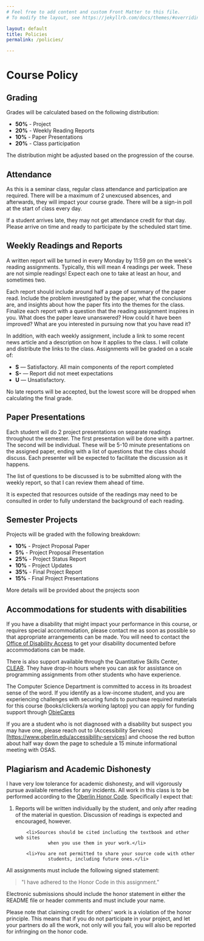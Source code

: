 ```yaml
---
# Feel free to add content and custom Front Matter to this file.
# To modify the layout, see https://jekyllrb.com/docs/themes/#overriding-theme-defaults

layout: default
title: Policies
permalink: /policies/

---
```


# Course Policy


## Grading

<p>
    Grades will be calculated based on the following distribution:
</p>
<ul>
    <li><b>50%</b> - Project</li>
    <li><b>20%</b> - Weekly Reading Reports</li>
    <li><b>10%</b> - Paper Presentations</li>
    <li><b>20%</b> - Class participation</li>
</ul>
<p>
    The distribution might be adjusted based on the progression of the course.
</p>


## Attendance
As this is a seminar class, regular class attendance and participation are required.  There will be a maximum of 2 unexcused absences, and afterwards, they will impact your course grade.  There will be a sign-in poll at the start of class every day.
	
If a student arrives late, they may not get attendance credit for that day.  Please arrive on time and ready to participate by the scheduled start time.


## Weekly Readings and Reports
A written report will be turned in every Monday by 11:59 pm on the week's reading assignments.  Typically, this will mean 4 readings per week.  These are not simple readings!  Expect each one to take at least an hour, and sometimes two.
	
Each report should include around half a page of summary of the paper read.  Include the problem investigated by the paper, what the conclusions are, and insights about how the paper fits into the themes for the class.  Finalize each report with a question that the reading assignment inspires in you.  What does the paper leave unanswered?  How could it have been improved?  What are you interested in pursuing now that you have read it?

In addition, with each weekly assignment, include a link to some recent news article and a description on how it applies to the class.  I will collate and distribute the links to the class.
Assignments will be graded on a scale of:
<ul>
	<li><b>S</b> &mdash; Satisfactory.  All main components of the report completed</li>
	<li><b>S-</b> &mdash; Report did not meet expectations</li>
	<li><b>U</b> &mdash; Unsatisfactory.  
	</li>
</ul>

No late reports will be accepted, but the lowest score will be dropped when calculating the final grade.
	
## Paper Presentations
Each student will do 2 project presentations on separate readings throughout the semester.  The first presentation will be done with a partner.  The second will be individual.  These will be 5-10 minute presentations on the assigned paper, ending with a list of questions that the class should discuss.  Each presenter will be expected to facilitate the discussion as it happens.

The list of questions to be discussed is to be submitted along with the weekly report, so that I can review them ahead of time.

It is expected that resources outside of the readings may need to be consulted in order to fully understand the background of each reading.


## Semester Projects
Projects will be graded with the following breakdown:
<ul>
    <li><b>10%</b> - Project Proposal Paper</li>
    <li><b>5%</b> - Project Proposal Presentation</li>
    <li><b>25%</b> - Project Status Report</li>
    <li><b>10%</b> - Project Updates</li>
    <li><b>35%</b> - Final Project Report</li>
    <li><b>15%</b> - Final Project Presentations</li>    
</ul>

More details will be provided about the projects soon


## Accommodations for students with disabilities

If you have a disability that might impact your performance in this course, or requires special accommodation, please contact me as soon as possible so that appropriate arrangements can be made.
You will need to contact the 
[Office of Disability Access](https://www.oberlin.edu/disability-access) to get your disability documented before
accommodations can be made.

There is also support available through the Quantitative Skills Center, 
<a href="http://new.oberlin.edu/office/clear/for-students/drop-in-tutoring/">CLEAR</a>.
They have drop-in hours where you can ask for assistance on programming assignments from
other students who have experience.

The Computer Science Department is committed to access in its broadest
sense of the word. If you identify as a low-income student, and you are
experiencing challenges with securing funds to purchase required materials
for this course (books/clickers/a working laptop) you can apply for funding
support through
[ObieCares](https://www.oberlin.edu/dean-of-students/initiatives/obiecares)


If you are a student who is not diagnosed with a disability but suspect you
may have one, please reach out to
(Accessibility Services)[https://www.oberlin.edu/accessibility-services] and choose the red button
about half way down the page to schedule a 15 minute informational meeting
with OSAS.



## Plagiarism and Academic Dishonesty
I have very low tolerance for academic dishonesty, and will vigorously
pursue available remedies for any incidents.   All work in this class is to
be performed according to the <a href="http://new.oberlin.edu/students/policies/11-Policies-Honor.pdf">Oberlin
Honor Code</a>. Specifically I expect that:
<ol class="padded">
		<li>Reports will be written individually by the student, and only after reading of the material in question.  Discussion of readings is expected and encouraged, however.</li>

		<li>Sources should be cited including the textbook and other web sites
				when you use them in your work.</li>

		<li>You are not permitted to share your source code with other
				students, including future ones.</li>
</ol>

All assignments must include the following signed statement:

<blockquote class="honor">
		"I have adhered to the Honor Code in this assignment."
</blockquote>
Electronic submissions should include the honor statement in either the
README file or header comments and must include your name.

Please note that claiming credit for others' work is a violation of the honor principle.  This means that if you do not participate in your project, and let your partners do all the work, not only will you fail, you will also be reported for infringing on the honor code.